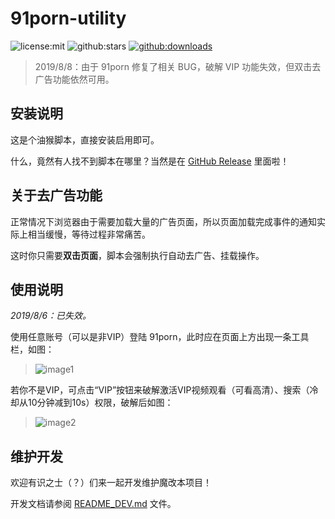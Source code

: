 # 91porn-utility
![license:mit](https://img.shields.io/github/license/DuckSoft/91porn-utility.svg?logo=github&style=plastic&logoColor=white)
![github:stars](https://img.shields.io/github/stars/DuckSoft/91porn-utility.svg?logo=github&style=plastic&logoColor=white)
[![github:downloads](https://img.shields.io/github/downloads/DuckSoft/91porn-utility/total.svg?logo=github&style=plastic&logoColor=white)](https://github.com/DuckSoft/91porn-utility/releases)

> 2019/8/8：由于 91porn 修复了相关 BUG，破解 VIP 功能失效，但双击去广告功能依然可用。

## 安装说明
这是个油猴脚本，直接安装启用即可。

什么，竟然有人找不到脚本在哪里？当然是在 [GitHub Release](https://github.com/DuckSoft/91porn-utility/releases) 里面啦！


## 关于去广告功能
正常情况下浏览器由于需要加载大量的广告页面，所以页面加载完成事件的通知实际上相当缓慢，等待过程非常痛苦。

这时你只需要**双击页面**，脚本会强制执行自动去广告、挂载操作。

## 使用说明
*2019/8/6：已失效。*

使用任意账号（可以是非VIP）登陆 91porn，此时应在页面上方出现一条工具栏，如图：
> ![image1](https://user-images.githubusercontent.com/7822648/49384242-93473b80-f755-11e8-8612-2f03e475732b.png)

若你不是VIP，可点击“VIP”按钮来破解激活VIP视频观看（可看高清）、搜索（冷却从10分钟减到10s）权限，破解后如图：
> ![image2](https://user-images.githubusercontent.com/7822648/49384406-e28d6c00-f755-11e8-92ca-6c5af316546f.png)



## 维护开发
欢迎有识之士（？）们来一起开发维护魔改本项目！

开发文档请参阅 [README_DEV.md](README_DEV.md) 文件。
